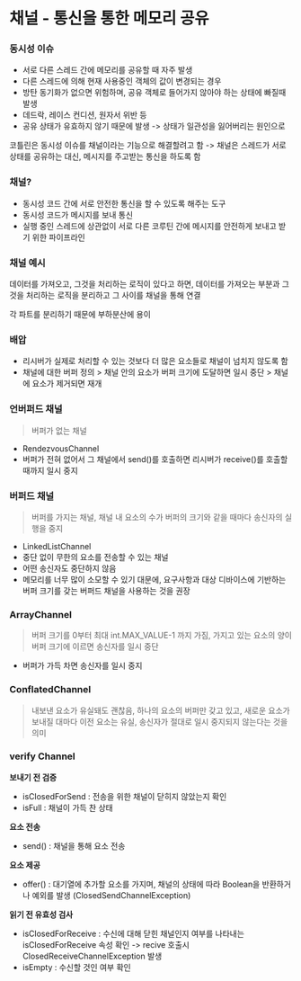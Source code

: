 # 채널 - 통신을 통한 메모리 공유

### 동시성 이슈

- 서로 다른 스레드 간에 메모리를 공유할 때 자주 발생
- 다른 스레드에 의해 현재 사용중인 객체의 값이 변경되는 경우
- 방탄 동기화가 없으면 위험하며, 공유 객체로 들어가지 않아야 하는 상태에 빠질때 발생
- 데드락, 레이스 컨디션, 원자서 위반 등
- 공유 상태가 유효하지 않기 때문에 발생 -> 상태가 일관성을 잃어버리는 원인으로

코틀린은 동시성 이슈를 채널이라는 기능으로 해결할려고 함 -> 채널은 스레드가 서로 상태를 공유하는 대신, 메시지를 주고받는 통신을 하도록 함

### 채널?

- 동시성 코드 간에 서로 안전한 통신을 할 수 있도록 해주는 도구
- 동시성 코드가 메시지를 보내 통신
- 실행 중인 스레드에 상관없이 서로 다른 코루틴 간에 메시지를 안전하게 보내고 받기 위한 파이프라인

### 채널 예시

데이터를 가져오고, 그것을 처리하는 로직이 있다고 하면, 데이터를 가져오는 부분과 그것을 처리하는 로직을 분리하고 그 사이를 채널을 통해 연결

각 파트를 분리하기 때문에 부하분산에 용이

### 배압

- 리시버가 실제로 처리할 수 있는 것보다 더 많은 요소들로 채널이 넘치지 않도록 함
- 채널에 대한 버퍼 정의 > 채널 안의 요소가 버퍼 크기에 도달하면 일시 중단 > 채널에 요소가 제거되면 재개

### 언버퍼드 채널
> 버퍼가 없는 채널

- RendezvousChannel
- 버퍼가 전혀 없어서 그 채널에서 send()를 호출하면 리시버가 receive()를 호출할 때까지 일시 중지

### 버퍼드 채널
> 버퍼를 가지는 채널, 채널 내 요소의 수가 버퍼의 크기와 같을 때마다 송신자의 실행을 중지

- LinkedListChannel
- 중단 없이 무한의 요소를 전송할 수 있는 채널
- 어떤 송신자도 중단하지 않음
- 메모리를 너무 많이 소모할 수 있기 대문에, 요구사항과 대상 디바이스에 기반하는 버퍼 크기를 갖는 버퍼드 채널을 사용하는 것을 권장

### ArrayChannel
> 버퍼 크기를 0부터 최대 int.MAX_VALUE-1 까지 가짐, 가지고 있는 요소의 양이 버퍼 크기에 이르면 송신자를 일시 중단

- 버퍼가 가득 차면 송신자를 일시 중지

### ConflatedChannel
> 내보낸 요소가 유실돼도 괜찮음, 하나의 요소의 버퍼만 갖고 있고, 새로운 요소가 보내질 대마다 이전 요소는 유실, 송신자가 절대로 일시 중지되지 않는다는 것을 의미

### verify Channel

**보내기 전 검증**
- isClosedForSend : 전송을 위한 채널이 닫히지 않았는지 확인
- isFull : 채널이 가득 찬 상태

**요소 전송**
- send() : 채널을 통해 요소 전송

**요소 제공**
- offer() : 대기열에 추가할 요소를 가지며, 채널의 상태에 따라 Boolean을 반환하거나 예외를 발생 (ClosedSendChannelException)

**읽기 전 유효성 검사**
- isClosedForReceive : 수신에 대해 닫힌 채널인지 여부를 나타내는 isClosedForReceive 속성 확인 -> recive 호출시 ClosedReceiveChannelException 발생
- isEmpty : 수신할 것인 여부 확인
